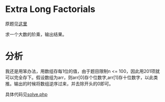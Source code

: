 # Extra Long Factorials
原题见[这里](https://www.hackerrank.com/challenges/extra-long-factorials/problem)

求一个大数的阶乘，输出结果。

# 分析
我还是用笨办法，用数组存每1位的值，由于题目限制n <= 100，因此用201项就可以完全存下。假设数组为arr，则arr[0]存个位数字,arr[1]存十位数字，以此类推。输出的时候将数组逆序过来，并去除开头的0即可。

具体代码见[solve.php](./solve.php)
